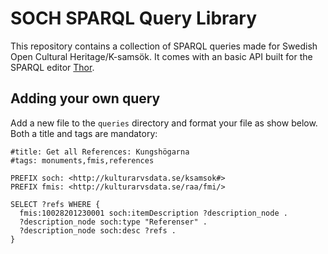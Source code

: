 # SOCH SPARQL Query Library

This repository contains a collection of SPARQL queries made for Swedish Open Cultural Heritage/K-samsök. It comes with an basic API built for the SPARQL editor [Thor](https://github.com/Abbe98/thor).

## Adding your own query

Add a new file to the `queries` directory and format your file as show below. Both a title and tags are mandatory:

```sparql
#title: Get all References: Kungshögarna
#tags: monuments,fmis,references

PREFIX soch: <http://kulturarvsdata.se/ksamsok#>
PREFIX fmis: <http://kulturarvsdata.se/raa/fmi/>

SELECT ?refs WHERE {
  fmis:10028201230001 soch:itemDescription ?description_node .
  ?description_node soch:type "Referenser" .
  ?description_node soch:desc ?refs .
}
```
